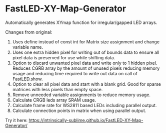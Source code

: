 # FastLED-XY-Map-Generator
Automatically generates XYmap function for irregular/gapped LED arrays.

Changes from original:
1) Uses define instead of const int for Matrix size assignment and change variable name.
2) Uses one extra hidden pixel for writing out of bounds data to ensure all pixel data is preserved for use while shifting data.
3) Option to discard unwanted pixel data and write only to 1 hidden pixel. Reduces CGRB array by the amount of unused pixels reducing memory usage and reducing time required to write out data on call of FastLED.show.
4) Option to clear all pixel data and start with a blank grid. Good for sparse matrices with less pixels than empty space.
5) Remove unneeded variable assignments to reduce memory usage.
6) Calculate CRGB leds array SRAM usage.
7) Calculate frame rate for WS2811 based LEDs including parallel output.
8) Calculate connection points in matrix when using parallel output.

Try it here: https://intrinsically-sublime.github.io/FastLED-XY-Map-Generator/
